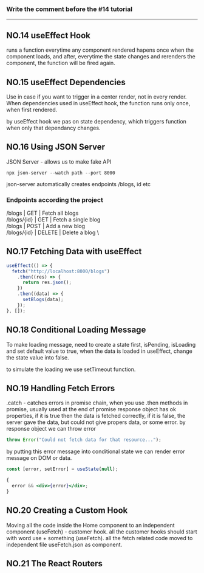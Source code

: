 ### Write the comment before the #14 tutorial

---

## NO.14 useEffect Hook

runs a function everytime any component rendered
hapens once when the component loads, and after, everytime the state changes and rerenders the component, the function will be fired again.

## NO.15 useEffect Dependencies

Use in case if you want to trigger in a center render, not in every render.
When dependencies used in useEffect hook, the function runs only once, when first rendered.

by useEffect hook we pas on state dependency, which triggers function when only that dependancy changes.

## NO.16 Using JSON Server

JSON Server - allows us to make fake API

```
npx json-server --watch path --port 8000
```

json-server automatically creates endpoints /blogs, id etc

### Endpoints according the project

/blogs | GET | Fetch all blogs \
/blogs/{id} | GET | Fetch a single blog\
/blogs | POST | Add a new blog \
/blogs/{id} | DELETE | Delete a blog \

## NO.17 Fetching Data with useEffect

```js
useEffect(() => {
  fetch("http://localhost:8000/blogs")
    .then((res) => {
      return res.json();
    })
    .then((data) => {
      setBlogs(data);
    });
}, []);
```

## NO.18 Conditional Loading Message

To make loading message, need to create a state first, isPending, isLoading and set default value to true, when the data is loaded in useEffect, change the state value into false.

to simulate the loading we use setTimeout function.

## NO.19 Handling Fetch Errors

.catch - catches errors in promise chain, when you use .then methods in promise, usually used at the end of promise
response object has ok properties, if it is true then the data is fetched correctly, if it is false, the server gave the data, but could not give propers data, or some error.
by response object we can throw error

```js
throw Error("Could not fetch data for that resource...");
```

by putting this error message into conditional state we can render error message on DOM or data.

```jsx
const [error, setError] = useState(null);

{
  error && <div>{error}</div>;
}
```

## NO.20 Creating a Custom Hook

Moving all the code inside the Home component to an independent component (useFetch) - customer hook. all the customer hooks should start with word use + something (useFetch). all the fetch related code moved to independent file useFetch.json as component.

## NO.21 The React Routers
